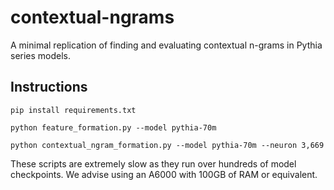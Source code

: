 # contextual-ngrams

A minimal replication of finding and evaluating contextual n-grams in Pythia series models.

## Instructions

`pip install requirements.txt`

`python feature_formation.py --model pythia-70m`

`python contextual_ngram_formation.py --model pythia-70m --neuron 3,669`

These scripts are extremely slow as they run over hundreds of model checkpoints. We advise using an A6000 with 100GB of RAM or equivalent.
